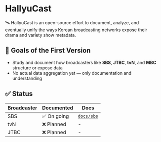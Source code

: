 # HallyuCast

🛰️ HallyuCast is an open-source effort to document, analyze, and eventually unify the ways Korean broadcasting networks expose their drama and variety show metadata.

## 📌 Goals of the First Version

- Study and document how broadcasters like **SBS**, **JTBC**, **tvN**, and **MBC** structure or expose data
- No actual data aggregation yet — only documentation and understanding

## ✅ Status

| Broadcaster | Documented | Docs |
|-------------|------------|--------------------|
| SBS         | ✅ On going          | [`docs/sbs`](docs/sbs/) |
| tvN         | ❌ Planned  | - |
| JTBC        | ❌ Planned | - |
